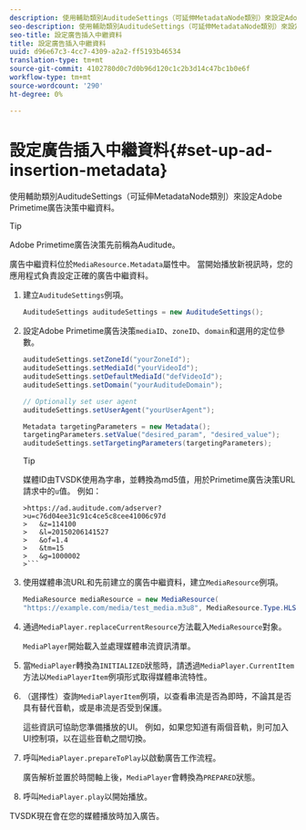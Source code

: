 ```yaml
---
description: 使用輔助類別AuditudeSettings（可延伸MetadataNode類別）來設定Adobe Primetime廣告決策中繼資料。
seo-description: 使用輔助類別AuditudeSettings（可延伸MetadataNode類別）來設定Adobe Primetime廣告決策中繼資料。
seo-title: 設定廣告插入中繼資料
title: 設定廣告插入中繼資料
uuid: d96e67c3-4cc7-4309-a2a2-ff5193b46534
translation-type: tm+mt
source-git-commit: 4102780d0c7d0b96d120c1c2b3d14c47bc1b0e6f
workflow-type: tm+mt
source-wordcount: '290'
ht-degree: 0%

---
```



# 設定廣告插入中繼資料{#set-up-ad-insertion-metadata}

使用輔助類別AuditudeSettings（可延伸MetadataNode類別）來設定Adobe Primetime廣告決策中繼資料。

>[!TIP]
>
>Adobe Primetime廣告決策先前稱為Auditude。

廣告中繼資料位於`MediaResource.Metadata`屬性中。 當開始播放新視訊時，您的應用程式負責設定正確的廣告中繼資料。

1. 建立`AuditudeSettings`例項。

   ```java
   AuditudeSettings auditudeSettings = new AuditudeSettings();
   ```

1. 設定Adobe Primetime廣告決策`mediaID`、`zoneID`、`domain`和選用的定位參數。

   ```java
   auditudeSettings.setZoneId("yourZoneId"); 
   auditudeSettings.setMediaId("yourVideoId"); 
   auditudeSettings.setDefaultMediaId("defVideoId"); 
   auditudeSettings.setDomain("yourAuditudeDomain"); 
   
   // Optionally set user agent  
   auditudeSettings.setUserAgent("yourUserAgent"); 
   
   Metadata targetingParameters = new Metadata(); 
   targetingParameters.setValue("desired_param", "desired_value"); 
   auditudeSettings.setTargetingParameters(targetingParameters);
   ```

   >[!TIP]
   >
   >媒體ID由TVSDK使用為字串，並轉換為md5值，用於Primetime廣告決策URL請求中的`u`值。 例如：
   >
   >
   ```
   >https://ad.auditude.com/adserver?
   >u=c76d04ee31c91c4ce5c8cee41006c97d
   >   &z=114100 
   >   &l=20150206141527 
   >   &of=1.4 
   >   &tm=15 
   >   &g=1000002
   >```

1. 使用媒體串流URL和先前建立的廣告中繼資料，建立`MediaResource`例項。

   ```java
   MediaResource mediaResource = new MediaResource( 
   "https://example.com/media/test_media.m3u8", MediaResource.Type.HLS, Metadata);
   ```

1. 通過`MediaPlayer.replaceCurrentResource`方法載入`MediaResource`對象。

   `MediaPlayer`開始載入並處理媒體串流資訊清單。

1. 當`MediaPlayer`轉換為`INITIALIZED`狀態時，請透過`MediaPlayer.CurrentItem`方法以`MediaPlayerItem`例項形式取得媒體串流特性。
1. （選擇性）查詢`MediaPlayerItem`例項，以查看串流是否為即時，不論其是否具有替代音軌，或是串流是否受到保護。

   這些資訊可協助您準備播放的UI。 例如，如果您知道有兩個音軌，則可加入UI控制項，以在這些音軌之間切換。

1. 呼叫`MediaPlayer.prepareToPlay`以啟動廣告工作流程。

   廣告解析並置於時間軸上後，`MediaPlayer`會轉換為`PREPARED`狀態。
1. 呼叫`MediaPlayer.play`以開始播放。

TVSDK現在會在您的媒體播放時加入廣告。
